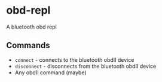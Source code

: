 # obd-repl
A bluetooth obd repl

## Commands
* `connect` - connects to the bluetooth obdII device
* `disconnect` - disconnects from the bluetooth obdII device
* Any obdII command (maybe)
